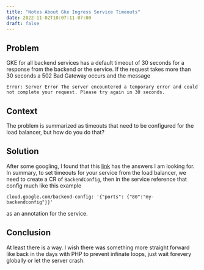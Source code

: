 ```yaml
---
title: "Notes About Gke Ingress Service Timeouts"
date: 2022-11-02T10:07:11-07:00
draft: false
---
```




## Problem

 GKE for all backend services has a default timeout of 30 seconds for a response from the backend or the service. If the request takes more than 30 seconds a 502 Bad Gateway occurs and the message
 


`Error: Server Error
 The server encountered a temporary error and could not complete your request.
 Please try again in 30 seconds.`


 ## Context

 The problem is summarized as timeouts that need to be configured for the load balancer, but how do you do that?


 ## Solution

 After some googling, I found that this [link](https://cloud.google.com/kubernetes-engine/docs/how-to/ingress-features) has the answers I am looking for. In summary, to set timeouts for your service from the load balancer, we need to create a CR of `BackendConfig`, then in the service reference that config much like this example 

 `cloud.google.com/backend-config: '{"ports": {"80":"my-backendconfig"}}'` 

 as an annotation for the service.


 ## Conclusion

 At least there is a way. I wish there was something more straight forward like back in the days with PHP to prevent infinate loops, just wait forevery globally or let the server crash.



